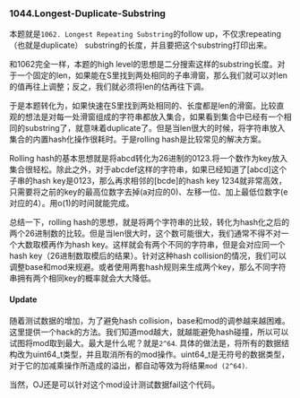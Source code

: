 ### 1044.Longest-Duplicate-Substring

本题就是```1062. Longest Repeating Substring```的follow up，不仅求repeating（也就是duplicate） substring的长度，并且要把这个substring打印出来。

和1062完全一样，本题的high level的思想是二分搜索这样的substring长度。对于一个固定的len，如果能在S里找到两处相同的子串滑窗，那么我们就可以对len的值再往上调整；反之，我们就必须将len的估再往下调。

于是本题转化为，如果快速在S里找到两处相同的、长度都是len的滑窗。比较直观的想法是对每一处滑窗组成的字符串都放入集合，如果看到集合中已经有一个相同的substring了，就意味着duplicate了。但是当len很大的时候，将字符串放入集合的内置hash化操作很耗时。于是rolling hash是比较常见的解决方案。

Rolling hash的基本思想就是将abcd转化为26进制的0123.将一个数作为key放入集合很轻松。除此之外，对于abcdef这样的字符串，如果已经知道了[abcd]这个子串的hash key是0123，那么再求相邻的[bcde]的hash key 1234就非常高效，只需要将之前的key的最高位数字去掉(a对应的0)、左移一位、加上最低位数字(e对应的4）。用o(1)的时间就能完成。

总结一下，rolling hash的思想，就是将两个字符串的比较，转化为hash化之后的两个26进制数的比较。但是当len很大时，这个数可能很大，我们通常不得不对一个大数取模再作为hash key。这样就会有两个不同的字符串，但是会对应同一个hash key（26进制数取模后的结果）。针对这种hash collision的情况，我们可以调整base和mod来规避。或者使用两套hash规则来生成两个key，那么不同字符串拥有两个相同key的概率就会大大降低。

#### Update
随着测试数据的增加，为了避免hash collision，base和mod的调参越来越困难。这里提供一个hack的方法。我们知道mod越大，就越能避免hash碰撞，所以可以试图将mod取到最大。最大是什么呢？就是```2^64```. 具体的做法是，将所有的数据结构改为uint64_t类型，并且取消所有的mod操作。uint64_t是无符号的数据类型，对于它的加减乘操作所造成的溢出，都自动等效为将结果```mod (2^64)```. 

当然，OJ还是可以针对这个mod设计测试数据fail这个代码。
